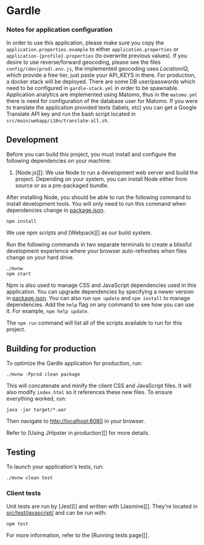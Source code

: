 # Gardle

### Notes for application configuration

In order to use this application, please make sure you copy the `application.properties.example` to either `application.properties` or `application-{profile}.properties` (to overwrite previous values).
If you desire to use reverse/forward geocoding, please see the files `config/(dev|prod).env.js`, the implemented geocoding uses _LocationIQ_, which provide a free tier, just paste your API_KEYS in there.
For production, a docker stack will be deployed. There are some DB user/passwords which need to be configured in `gardle-stack.yml` in order to be spawnable.
Application analytics are implemented using Matomo, thus in the `matomo.yml` there is need for configuration of the database user for Matomo.
If you were to translate the application provided texts (labels, etc) you can get a Google Translate API key and run the bash script located in `src/main/webapp/i18n/translate-all.sh`.

## Development

Before you can build this project, you must install and configure the following dependencies on your machine:

1. [Node.js][]: We use Node to run a development web server and build the project.
   Depending on your system, you can install Node either from source or as a pre-packaged bundle.

After installing Node, you should be able to run the following command to install development tools.
You will only need to run this command when dependencies change in [package.json](package.json).

    npm install

We use npm scripts and [Webpack][] as our build system.

Run the following commands in two separate terminals to create a blissful development experience where your browser
auto-refreshes when files change on your hard drive.

    ./mvnw
    npm start

Npm is also used to manage CSS and JavaScript dependencies used in this application. You can upgrade dependencies by
specifying a newer version in [package.json](package.json). You can also run `npm update` and `npm install` to manage dependencies.
Add the `help` flag on any command to see how you can use it. For example, `npm help update`.

The `npm run` command will list all of the scripts available to run for this project.

## Building for production

To optimize the Gardle application for production, run:

    ./mvnw -Pprod clean package

This will concatenate and minify the client CSS and JavaScript files. It will also modify `index.html` so it references these new files.
To ensure everything worked, run:

    java -jar target/*.war

Then navigate to [http://localhost:8080](http://localhost:8080) in your browser.

Refer to [Using JHipster in production][] for more details.

## Testing

To launch your application's tests, run:

    ./mvnw clean test

### Client tests

Unit tests are run by [Jest][] and written with [Jasmine][]. They're located in [src/test/javascript/](src/test/javascript/) and can be run with:

    npm test

For more information, refer to the [Running tests page][].
